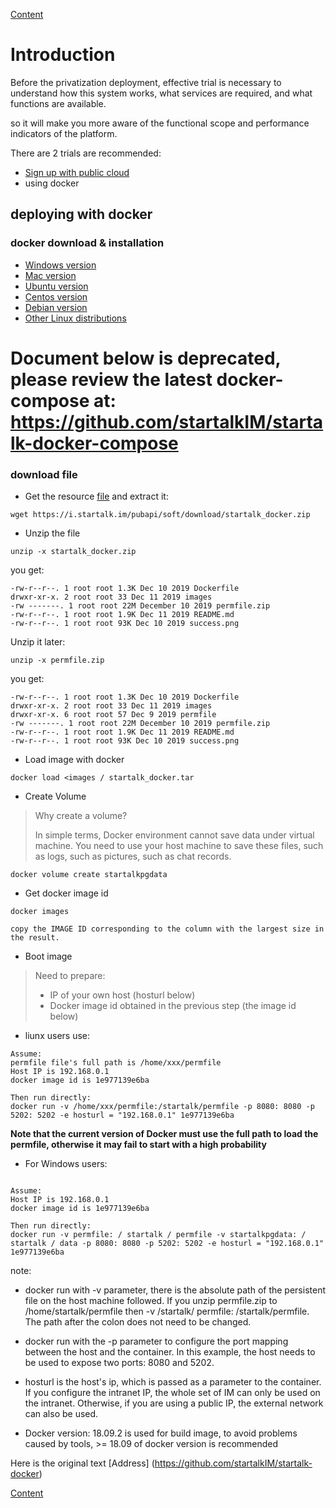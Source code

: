[Content](README-en.md#Contents)

# Introduction

Before the privatization deployment, effective trial is necessary to understand how this system works, what services are required, and what functions are available.

so it will make you more aware of the functional scope and performance indicators of the platform.

There are 2 trials are recommended:

* [Sign up with public cloud](https://www.startalk.im)
* using docker


## deploying with docker

### docker download & installation
* [Windows version](https://docs.docker.com/docker-for-windows/install/)
* [Mac version](https://docs.docker.com/docker-for-mac/install/)
* [Ubuntu version](https://docs.docker.com/install/linux/docker-ce/ubuntu/)
* [Centos version](https://docs.docker.com/install/linux/docker-ce/centos/)
* [Debian version](https://docs.docker.com/install/linux/docker-ce/debian/)
* [Other Linux distributions](https://docs.docker.com/install/linux/docker-ce/binaries/)

# Document below is deprecated, please review the latest docker-compose at: https://github.com/startalkIM/startalk-docker-compose  

### download file
+ Get the resource [file](https://i.startalk.im/pubapi/soft/download/startalk_docker.zip) and extract it:

```
wget https://i.startalk.im/pubapi/soft/download/startalk_docker.zip
```
+ Unzip the file

```
unzip -x startalk_docker.zip
```

you get:
```
-rw-r--r--. 1 root root 1.3K Dec 10 2019 Dockerfile
drwxr-xr-x. 2 root root 33 Dec 11 2019 images
-rw -------. 1 root root 22M December 10 2019 permfile.zip
-rw-r--r--. 1 root root 1.9K Dec 11 2019 README.md
-rw-r--r--. 1 root root 93K Dec 10 2019 success.png
```

Unzip it later:
```
unzip -x permfile.zip
```

you get:
```
-rw-r--r--. 1 root root 1.3K Dec 10 2019 Dockerfile
drwxr-xr-x. 2 root root 33 Dec 11 2019 images
drwxr-xr-x. 6 root root 57 Dec 9 2019 permfile
-rw -------. 1 root root 22M December 10 2019 permfile.zip
-rw-r--r--. 1 root root 1.9K Dec 11 2019 README.md
-rw-r--r--. 1 root root 93K Dec 10 2019 success.png
```

+ Load image with docker
```
docker load <images / startalk_docker.tar
```

+ Create Volume
> Why create a volume?
>
> In simple terms, Docker environment cannot save data under virtual machine. You need to use your host machine to save these files, such as logs, such as pictures, such as chat records.

```
docker volume create startalkpgdata
```

+ Get docker image id
```
docker images

copy the IMAGE ID corresponding to the column with the largest size in the result.
```

+ Boot image

> Need to prepare:
> * IP of your own host (hosturl below)
> * Docker image id obtained in the previous step (the image id below)

* liunx users use:

```
Assume:
permfile file's full path is /home/xxx/permfile
Host IP is 192.168.0.1
docker image id is 1e977139e6ba

Then run directly:
docker run -v /home/xxx/permfile:/startalk/permfile -p 8080: 8080 -p 5202: 5202 -e hosturl = "192.168.0.1" 1e977139e6ba
```

**Note that the current version of Docker must use the full path to load the permfile, otherwise it may fail to start with a high probability**

* For Windows users:
```

Assume:
Host IP is 192.168.0.1
docker image id is 1e977139e6ba

Then run directly:
docker run -v permfile: / startalk / permfile -v startalkpgdata: / startalk / data -p 8080: 8080 -p 5202: 5202 -e hosturl = "192.168.0.1" 1e977139e6ba
```

note:

* docker run with -v parameter, there is the absolute path of the persistent file on the host machine followed. If you unzip permfile.zip to /home/startalk/permfile then -v /startalk/ permfile: /startalk/permfile. The path after the colon does not need to be changed.

* docker run with the -p parameter to configure the port mapping between the host and the container. In this example, the host needs to be used to expose two ports: 8080 and 5202.

* hosturl is the host's ip, which is passed as a parameter to the container. If you configure the intranet IP, the whole set of IM can only be used on the intranet. Otherwise, if you are using a public IP, the external network can also be used.

* Docker version: 18.09.2 is used for build image, to avoid problems caused by tools, >= 18.09 of docker version is recommended 


Here is the original text [Address] (https://github.com/startalkIM/startalk-docker)

[Content](README-en.md#Contents)
